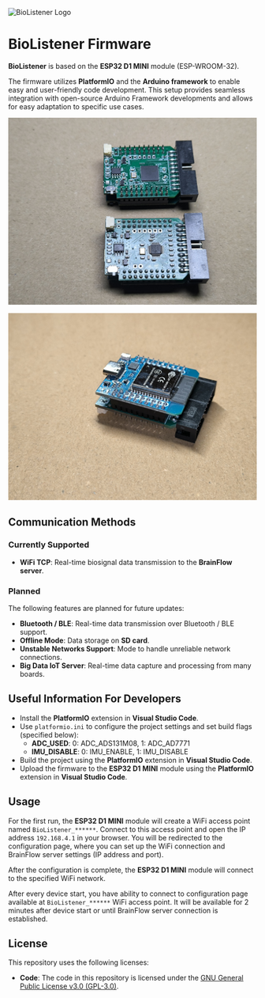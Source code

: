 ![BioListener Logo](data/images/BioListener_Logo_1920х200.jpg "BioListener Logo")

# BioListener Firmware

**BioListener** is based on the **ESP32 D1 MINI** module (ESP-WROOM-32).

The firmware utilizes **PlatformIO** and the **Arduino framework** to enable easy and user-friendly code development. This setup provides seamless integration with open-source Arduino Framework developments and allows for easy adaptation to specific use cases.

<p align="center">
  <img alt="BioListener Boards v1.0" src="data/images/BioListener_boards_v1.0_prototypes.jpg" width="600">
</p>

<p align="center">
  <img alt="BioListener Boards v1.0" src="data/images/BioListener_boards_v1.0_esp32_prototypes.jpg" width="600">
</p>

## Communication Methods

### Currently Supported
- **WiFi TCP**: Real-time biosignal data transmission to the **BrainFlow server**.

### Planned
The following features are planned for future updates:
- **Bluetooth / BLE**: Real-time data transmission over Bluetooth / BLE support.
- **Offline Mode**: Data storage on **SD card**.
- **Unstable Networks Support**: Mode to handle unreliable network connections.
- **Big Data IoT Server**: Real-time data capture and processing from many boards.

## Useful Information For Developers
- Install the **PlatformIO** extension in **Visual Studio Code**.
- Use `platformio.ini` to configure the project settings and set build flags (specified below):
  - **ADC_USED**:  0: ADC_ADS131M08, 1: ADC_AD7771
  - **IMU_DISABLE**: 0: IMU_ENABLE, 1: IMU_DISABLE
- Build the project using the **PlatformIO** extension in **Visual Studio Code**.
- Upload the firmware to the **ESP32 D1 MINI** module using the **PlatformIO** extension in **Visual Studio Code**.

## Usage
For the first run, the **ESP32 D1 MINI** module will create a WiFi access point named `BioListener_******`. Connect to this access point and open the IP address `192.168.4.1` in your browser. You will be redirected to the configuration page, where you can set up the WiFi connection and BrainFlow server settings (IP address and port).  

After the configuration is complete, the **ESP32 D1 MINI** module will connect to the specified WiFi network.  

After every device start, you have ability to connect to configuration page available at `BioListener_******` WiFi access point. It will be available for 2 minutes after device start or until BrainFlow server connection is established.

## License

This repository uses the following licenses:
- **Code**: The code in this repository is licensed under the [GNU General Public License v3.0 (GPL-3.0)](https://www.gnu.org/licenses/gpl-3.0.html).
